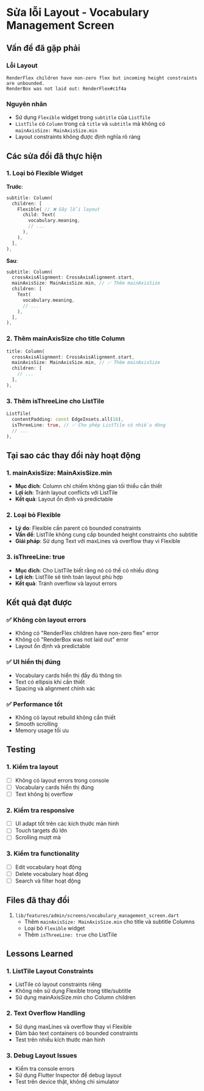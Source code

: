 # Sửa lỗi Layout - Vocabulary Management Screen

## Vấn đề đã gặp phải

### Lỗi Layout
```
RenderFlex children have non-zero flex but incoming height constraints are unbounded.
RenderBox was not laid out: RenderFlex#c1f4a
```

### Nguyên nhân
- Sử dụng `Flexible` widget trong `subtitle` của `ListTile`
- `ListTile` có `Column` trong cả `title` và `subtitle` mà không có `mainAxisSize: MainAxisSize.min`
- Layout constraints không được định nghĩa rõ ràng

## Các sửa đổi đã thực hiện

### 1. Loại bỏ Flexible Widget
**Trước**:
```dart
subtitle: Column(
  children: [
    Flexible( // ❌ Gây lỗi layout
      child: Text(
        vocabulary.meaning,
        // ...
      ),
    ),
  ],
),
```

**Sau**:
```dart
subtitle: Column(
  crossAxisAlignment: CrossAxisAlignment.start,
  mainAxisSize: MainAxisSize.min, // ✅ Thêm mainAxisSize
  children: [
    Text(
      vocabulary.meaning,
      // ...
    ),
  ],
),
```

### 2. Thêm mainAxisSize cho title Column
```dart
title: Column(
  crossAxisAlignment: CrossAxisAlignment.start,
  mainAxisSize: MainAxisSize.min, // ✅ Thêm mainAxisSize
  children: [
    // ...
  ],
),
```

### 3. Thêm isThreeLine cho ListTile
```dart
ListTile(
  contentPadding: const EdgeInsets.all(16),
  isThreeLine: true, // ✅ Cho phép ListTile có nhiều dòng
  // ...
),
```

## Tại sao các thay đổi này hoạt động

### 1. mainAxisSize: MainAxisSize.min
- **Mục đích**: Column chỉ chiếm không gian tối thiểu cần thiết
- **Lợi ích**: Tránh layout conflicts với ListTile
- **Kết quả**: Layout ổn định và predictable

### 2. Loại bỏ Flexible
- **Lý do**: Flexible cần parent có bounded constraints
- **Vấn đề**: ListTile không cung cấp bounded height constraints cho subtitle
- **Giải pháp**: Sử dụng Text với maxLines và overflow thay vì Flexible

### 3. isThreeLine: true
- **Mục đích**: Cho ListTile biết rằng nó có thể có nhiều dòng
- **Lợi ích**: ListTile sẽ tính toán layout phù hợp
- **Kết quả**: Tránh overflow và layout errors

## Kết quả đạt được

### ✅ Không còn layout errors
- Không có "RenderFlex children have non-zero flex" error
- Không có "RenderBox was not laid out" error
- Layout ổn định và predictable

### ✅ UI hiển thị đúng
- Vocabulary cards hiển thị đầy đủ thông tin
- Text có ellipsis khi cần thiết
- Spacing và alignment chính xác

### ✅ Performance tốt
- Không có layout rebuild không cần thiết
- Smooth scrolling
- Memory usage tối ưu

## Testing

### 1. Kiểm tra layout
- [ ] Không có layout errors trong console
- [ ] Vocabulary cards hiển thị đúng
- [ ] Text không bị overflow

### 2. Kiểm tra responsive
- [ ] UI adapt tốt trên các kích thước màn hình
- [ ] Touch targets đủ lớn
- [ ] Scrolling mượt mà

### 3. Kiểm tra functionality
- [ ] Edit vocabulary hoạt động
- [ ] Delete vocabulary hoạt động
- [ ] Search và filter hoạt động

## Files đã thay đổi

1. `lib/features/admin/screens/vocabulary_management_screen.dart`
   - Thêm `mainAxisSize: MainAxisSize.min` cho title và subtitle Columns
   - Loại bỏ `Flexible` widget
   - Thêm `isThreeLine: true` cho ListTile

## Lessons Learned

### 1. ListTile Layout Constraints
- ListTile có layout constraints riêng
- Không nên sử dụng Flexible trong title/subtitle
- Sử dụng mainAxisSize.min cho Column children

### 2. Text Overflow Handling
- Sử dụng maxLines và overflow thay vì Flexible
- Đảm bảo text containers có bounded constraints
- Test trên nhiều kích thước màn hình

### 3. Debug Layout Issues
- Kiểm tra console errors
- Sử dụng Flutter Inspector để debug layout
- Test trên device thật, không chỉ simulator 